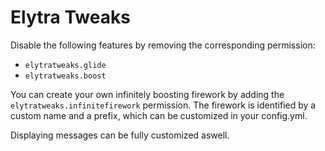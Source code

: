 # Elytra Tweaks

Disable the following features by removing the corresponding permission:
* ``elytratweaks.glide``
* ``elytratweaks.boost``

You can create your own infinitely boosting firework 
by adding the ``elytratweaks.infinitefirework`` permission.
The firework is identified by a custom name and a prefix, which can
be customized in your config.yml.

Displaying messages can be fully customized aswell.